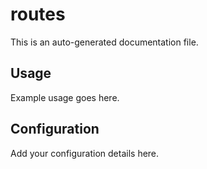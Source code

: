 # routes

This is an auto-generated documentation file.

## Usage

Example usage goes here.

## Configuration

Add your configuration details here.